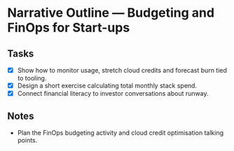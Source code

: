 # Narrative Outline — Budgeting and FinOps for Start-ups

## Tasks
- [x] Show how to monitor usage, stretch cloud credits and forecast burn tied to tooling.
- [x] Design a short exercise calculating total monthly stack spend.
- [x] Connect financial literacy to investor conversations about runway.

## Notes
- Plan the FinOps budgeting activity and cloud credit optimisation talking points.
